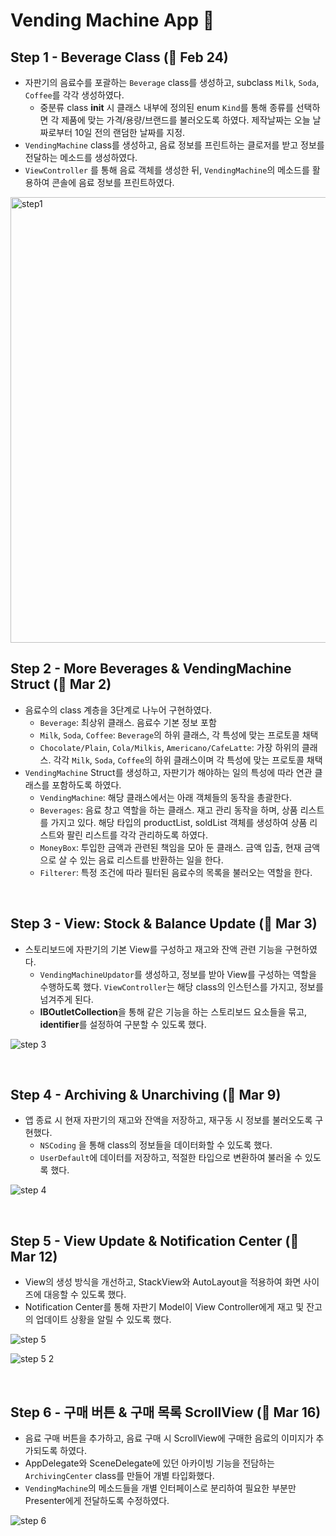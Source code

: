 # Vending Machine App 🥫

## Step 1 - Beverage Class (🎉 Feb 24)

- 자판기의 음료수를 포괄하는 `Beverage` class를 생성하고, subclass `Milk`, `Soda`, `Coffee`를 각각 생성하였다.
  - 중분류 class **init** 시 클래스 내부에 정의된 enum `Kind`를 통해 종류를 선택하면 각 제품에 맞는 가격/용량/브랜드를 불러오도록 하였다. 제작날짜는 오늘 날짜로부터 10일 전의 랜덤한 날짜를 지정.
- `VendingMachine` class를 생성하고, 음료 정보를 프린트하는 클로저를 받고 정보를 전달하는 메소드를 생성하였다.
- `ViewController` 를 통해 음료 객체를 생성한 뒤, `VendingMachine`의 메소드를 활용하여 콘솔에 음료 정보를 프린트하였다.

<img width="713" alt="step1" src="https://user-images.githubusercontent.com/72188416/108961437-b229a380-76ba-11eb-865d-b5032b81bc17.png">

<br>

## Step 2 - More Beverages & VendingMachine Struct (🎉 Mar 2)

- 음료수의 class 계층을 3단계로 나누어 구현하였다.
  - `Beverage`: 최상위 클래스. 음료수 기본 정보 포함
  - `Milk`, `Soda`, `Coffee`: `Beverage`의 하위 클래스, 각 특성에 맞는 프로토콜 채택
  - `Chocolate/Plain`,  `Cola/Milkis`, `Americano/CafeLatte`: 가장 하위의 클래스. 각각 `Milk`, `Soda`, `Coffee`의 하위 클래스이며 각 특성에 맞는 프로토콜 채택
- `VendingMachine` Struct를 생성하고, 자판기가 해야하는 일의 특성에 따라 연관 클래스를 포함하도록 하였다. 
  - `VendingMachine`: 해당 클래스에서는 아래 객체들의 동작을 총괄한다.
  - `Beverages`: 음료 창고 역할을 하는 클래스. 재고 관리 동작을 하며, 상품 리스트를 가지고 있다. 해당 타입의 productList, soldList 객체를 생성하여 상품 리스트와 팔린 리스트를 각각 관리하도록 하였다.
  - `MoneyBox`: 투입한 금액과 관련된 책임을 모아 둔 클래스. 금액 입출, 현재 금액으로 살 수 있는 음료 리스트를 반환하는 일을 한다.
  - `Filterer`: 특정 조건에 따라 필터된 음료수의 목록을 불러오는 역할을 한다.

<br>

## Step 3 - View: Stock & Balance Update (🎉 Mar 3)

- 스토리보드에 자판기의 기본 View를 구성하고 재고와 잔액 관련 기능을 구현하였다.
  - `VendingMachineUpdator`를 생성하고, 정보를 받아 View를 구성하는 역할을 수행하도록 했다. `ViewController`는 해당 class의 인스턴스를 가지고, 정보를 넘겨주게 된다.
  - **IBOutletCollection**을 통해 같은 기능을 하는 스토리보드 요소들을 묶고, **identifier**를 설정하여 구분할 수 있도록 했다.

![step 3](https://user-images.githubusercontent.com/72188416/109918719-cabd3d80-7cfa-11eb-88db-ee8562c429a1.gif)



<br>

## Step 4 - Archiving & Unarchiving (🎉 Mar 9)

- 앱 종료 시 현재 자판기의 재고와 잔액을 저장하고, 재구동 시 정보를 불러오도록 구현했다.
  - `NSCoding` 을 통해 class의 정보들을 데이터화할 수 있도록 했다.
  - `UserDefault`에 데이터를 저장하고, 적절한 타입으로 변환하여 불러올 수 있도록 했다.

![step 4](https://user-images.githubusercontent.com/72188416/110567670-3b4dd980-8195-11eb-94f7-a2bcbc934a1c.gif)

<br>

## Step 5 - View Update & Notification Center (🎉 Mar 12)

- View의 생성 방식을 개선하고, StackView와 AutoLayout을 적용하여 화면 사이즈에 대응할 수 있도록 했다.
- Notification Center를 통해 자판기 Model이 View Controller에게 재고 및 잔고의 업데이트 상황을 알릴 수 있도록 했다.

![step 5](https://user-images.githubusercontent.com/72188416/110910173-51ee5f00-8354-11eb-9b66-8d4b18a15db1.png)

![step 5 2](https://user-images.githubusercontent.com/72188416/110910632-f5d80a80-8354-11eb-8080-33b31148e3ae.png)

<br>

## Step 6 - 구매 버튼 & 구매 목록 ScrollView (🎉 Mar 16)

- 음료 구매 버튼을 추가하고, 음료 구매 시 ScrollView에 구매한 음료의 이미지가 추가되도록 하였다. 
- AppDelegate와 SceneDelegate에 있던 아카이빙 기능을 전담하는 `ArchivingCenter` class를 만들어 개별 타입화했다.
- `VendingMachine`의 메소드들을 개별 인터페이스로 분리하여 필요한 부분만 Presenter에게 전달하도록 수정하였다.

![step 6](https://user-images.githubusercontent.com/72188416/111402365-6cd32180-870e-11eb-9740-c31505464920.gif)

